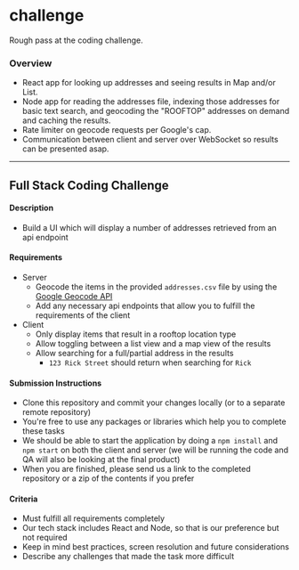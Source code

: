 # challenge

Rough pass at the coding challenge.

### Overview

* React app for looking up addresses and seeing results in Map and/or List.
* Node app for reading the addresses file, indexing those addresses for basic text search, and geocoding the "ROOFTOP" addresses on demand and caching the results.
* Rate limiter on geocode requests per Google's cap.
* Communication between client and server over WebSocket so results can be presented asap.

---

## Full Stack Coding Challenge

#### Description
- Build a UI which will display a number of addresses retrieved from an api endpoint

#### Requirements
- Server
    - Geocode the items in the provided `addresses.csv` file by using the [Google Geocode API](https://developers.google.com/maps/documentation/javascript/geocoding)
    - Add any necessary api endpoints that allow you to fulfill the requirements of the client
- Client
    - Only display items that result in a rooftop location type
    - Allow toggling between a list view and a map view of the results
    - Allow searching for a full/partial address in the results
        - `123 Rick Street` should return when searching for `Rick`

#### Submission Instructions
- Clone this repository and commit your changes locally (or to a separate remote repository)
- You're free to use any packages or libraries which help you to complete these tasks
- We should be able to start the application by doing a `npm install` and `npm start` on both the client and server (we will be running the code and QA will also be looking at the final product)
- When you are finished, please send us a link to the completed repository or a zip of the contents if you prefer

#### Criteria
- Must fulfill all requirements completely
- Our tech stack includes React and Node, so that is our preference but not required
- Keep in mind best practices, screen resolution and future considerations
- Describe any challenges that made the task more difficult

